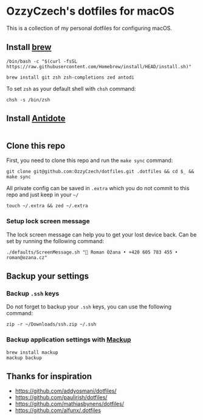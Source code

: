 # OzzyCzech's dotfiles for macOS

This is a collection of my personal dotfiles for configuring macOS.

## Install [brew](https://brew.sh)

```shell
/bin/bash -c "$(curl -fsSL https://raw.githubusercontent.com/Homebrew/install/HEAD/install.sh)"
```

```shell
brew install git zsh zsh-completions zed antodi
```

To set `zsh` as your default shell with `chsh` command:

```shell
chsh -s /bin/zsh
```

## Install [Antidote](https://getantidote.github.io)

```shell

```

## Clone this repo

First, you need to clone this repo and run the `make sync` command:

```shell
git clone git@github.com:OzzyCzech/dotfiles.git .dotfiles && cd $_ && make sync
```

All private config can be saved in `.extra` which you do not commit to this repo and just keep in your `~/`

```shell
touch ~/.extra && zed ~/.extra
```

### Setup lock screen message

The lock screen message can help you to get your lost device back.
Can be set by running the following command:

```shell
./defaults/ScreenMessage.sh " Roman Ožana • +420 605 783 455 • roman@ozana.cz"
```

## Backup your settings

### Backup `.ssh` keys

Do not forget to backup your `.ssh` keys, you can use the following command:

```shell
zip -r ~/Downloads/ssh.zip ~/.ssh
```

### Backup application settings with [Mackup](https://github.com/lra/mackup)

```shell
brew install mackup
mackup backup
```

## Thanks for inspiration

- https://github.com/addyosmani/dotfiles/
- https://github.com/paulirish/dotfiles/
- https://github.com/mathiasbynens/dotfiles/
- https://github.com/alfunx/.dotfiles